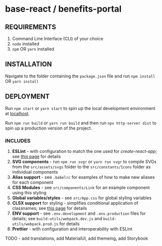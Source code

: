 # base-react / benefits-portal

## REQUIREMENTS
1. Command Line Interface (CLI) of your choice
2. `node` installed
3. `npm` OR `yarn` installed

## INSTALLATION
Navigate to the folder containing the `package.json` file and run `npm install` OR `yarn install`

## DEPLOYMENT
Run `npm start` or `yarn start` to spin up the local development environment at [localhost](localhost:8080).

Run `npm run build` or `yarn run build` and then run `npx http-server dist` to spin up a production version of the project.

### INCLUDES
1. **ESLint** - with configuration to match the one used for *create-react-app*; see [this page](https://www.npmjs.com/package/eslint-config-react-app) for details
2. **SVG components** - run `npm run svgr` or `yarn run svgr` to compile SVGs from the `src/assets/svgs` folder to the `src/constants/Icons` folder as individual components
3. **Alias support** - see `.babelrc` for examples of how to make new aliases for each component
4. **CSS Modules** - see `src/components/Link` for an example component using this styling
5. **Global variables/styles** - see `src/App.css` for global styling variables
6. **CLSX support** for styling - simplifies conditional application of classnames; see [this page](https://www.npmjs.com/package/clsx) for details
7. **ENV support** - see `.env.development` and `.env.production` files for details; see `build-utils/webpack.dev.js` and `build-utils/webpack.prod.js` for details
8. **Prettier** - with configuration and interoperability with ESLint



TODO - add translations, add MaterialUI, add themeing, add Storybook